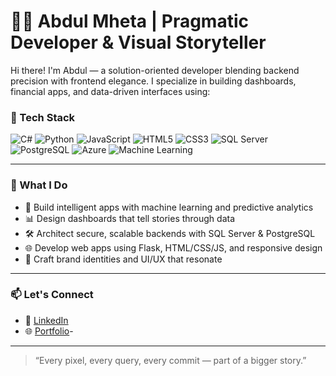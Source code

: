 # 👨‍💻 Abdul Mheta | Pragmatic Developer & Visual Storyteller

Hi there! I'm Abdul — a solution-oriented developer blending backend precision with frontend elegance. I specialize in building dashboards, financial apps, and data-driven interfaces using:

### 💼 Tech Stack
![C#](https://img.shields.io/badge/-C%23-239120?style=flat-square&logo=c-sharp&logoColor=white)
![Python](https://img.shields.io/badge/-Python-3776AB?style=flat-square&logo=python&logoColor=white)
![JavaScript](https://img.shields.io/badge/-JavaScript-F7DF1E?style=flat-square&logo=javascript&logoColor=black)
![HTML5](https://img.shields.io/badge/-HTML5-E34F26?style=flat-square&logo=html5&logoColor=white)
![CSS3](https://img.shields.io/badge/-CSS3-1572B6?style=flat-square&logo=css3&logoColor=white)
![SQL Server](https://img.shields.io/badge/-SQL%20Server-CC2927?style=flat-square&logo=microsoft-sql-server&logoColor=white)
![PostgreSQL](https://img.shields.io/badge/-PostgreSQL-336791?style=flat-square&logo=postgresql&logoColor=white)
![Azure](https://img.shields.io/badge/-Azure-0078D4?style=flat-square&logo=microsoft-azure&logoColor=white)
![Machine Learning](https://img.shields.io/badge/-Machine%20Learning-FF6F00?style=flat-square&logo=google&logoColor=white)

---

### 🚀 What I Do
- 🧠 Build intelligent apps with machine learning and predictive analytics
- 📊 Design dashboards that tell stories through data
- 🛠️ Architect secure, scalable backends with SQL Server & PostgreSQL
- 🌐 Develop web apps using Flask, HTML/CSS/JS, and responsive design
- 🎨 Craft brand identities and UI/UX that resonate

---

### 📫 Let's Connect
- 💼 [LinkedIn](www.linkedin.com/in/abdulmheta)
- 🌐 [Portfolio](https://your-website.com)- 
---

> “Every pixel, every query, every commit — part of a bigger story.”
